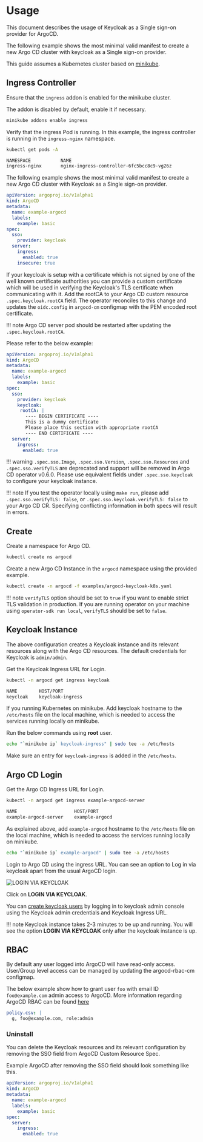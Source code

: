 # Usage

This document describes the usage of Keycloak as a Single sign-on provider for ArgoCD.

The following example shows the most minimal valid manifest to create a new Argo CD cluster with keycloak as a Single sign-on provider.

This guide assumes a Kubernetes cluster based on [minikube](https://minikube.sigs.k8s.io/).

## Ingress Controller

Ensure that the `ingress` addon is enabled for the minikube cluster.

The addon is disabled by default, enable it if necessary.

```bash
minikube addons enable ingress
```

Verify that the ingress Pod is running. In this example, the ingress controller is running in the `ingress-nginx` namespace.

```bash
kubectl get pods -A
```

```txt
NAMESPACE           NAME                                                    READY   STATUS    RESTARTS   AGE
ingress-nginx       nginx-ingress-controller-6fc5bcc8c9-vg26z               1/1     Running   0          9h
```

The following example shows the most minimal valid manifest to create a new Argo CD cluster with Keycloak as a Single sign-on provider.

```yaml
apiVersion: argoproj.io/v1alpha1
kind: ArgoCD
metadata:
  name: example-argocd
  labels:
    example: basic
spec:
  sso:
    provider: keycloak
  server:
    ingress:
      enabled: true
    insecure: true
```

If your keycloak is setup with a certificate which is not signed by one of the well known certificate authorities you can provide a custom certificate which will be used in verifying the Keycloak's TLS certificate when communicating with it.
Add the rootCA to your Argo CD custom resource `.spec.keycloak.rootCA` field. The operator reconciles to this change and updates the `oidc.config` in `argocd-cm` configmap with the PEM encoded root certificate.

!!! note
    Argo CD server pod should be restarted after updating the `.spec.keycloak.rootCA`.

Please refer to the below example:

```yaml
apiVersion: argoproj.io/v1alpha1
kind: ArgoCD
metadata:
  name: example-argocd
  labels:
    example: basic
spec:
  sso:
    provider: keycloak
    keycloak:
     rootCA: |
       ---- BEGIN CERTIFICATE ----
       This is a dummy certificate
       Please place this section with appropriate rootCA
       ---- END CERTIFICATE ----
  server:
    ingress:
      enabled: true
```

!!! warning
    `.spec.sso.Image`, `.spec.sso.Version`, `.spec.sso.Resources` and `.spec.sso.verifyTLS` are deprecated and support will be removed in Argo CD operator v0.6.0. Please use equivalent fields under `.spec.sso.keycloak` to configure your keycloak instance.

!!! note
    If you test the operator locally using `make run`, please add `.spec.sso.verifyTLS: false`, or `.spec.sso.keycloak.verifyTLS: false` to your Argo CD CR. Specifying conflicting information in both specs will result in errors. 

## Create

Create a namespace for Argo CD.

```bash
kubectl create ns argocd
```

Create a new Argo CD Instance in the `argocd` namespace using the provided example.

```bash
kubectl create -n argocd -f examples/argocd-keycloak-k8s.yaml
```

!!! note
    `verifyTLS` option should be set to `true` if you want to enable strict TLS validation in production. If you are running operator on your machine using `operator-sdk run local`, `verifyTLS` should be set to `false`.

## Keycloak Instance

The above configuration creates a Keycloak instance and its relevant resources along with the Argo CD resources. The default credentials for Keycloak is `admin/admin`.

Get the Keycloak Ingress URL for Login.

```bash
kubectl -n argocd get ingress keycloak
```

```txt
NAME        HOST/PORT     
keycloak    keycloak-ingress  
```

If you running Kubernetes on minikube. Add keycloak hostname to the `/etc/hosts` file on the local machine, which is needed to access the services running locally on minikube.

Run the below commands using **root** user.

```bash
echo "`minikube ip` keycloak-ingress" | sudo tee -a /etc/hosts
```

Make sure an entry for `keycloak-ingress` is added in the `/etc/hosts`.

## Argo CD Login

Get the Argo CD Ingress URL for Login.

```bash
kubectl -n argocd get ingress example-argocd-server
```

```txt
NAME                     HOST/PORT     
example-argocd-server    example-argocd
```

As explained above, add `example-argocd` hostname to the `/etc/hosts` file on the local machine, which is needed to access the services running locally on minikube.

```bash
echo "`minikube ip` example-argocd" | sudo tee -a /etc/hosts
```

Login to Argo CD using the ingress URL. You can see an option to Log in via keycloak apart from the usual ArgoCD login.

![LOGIN VIA KEYCLOAK](../../assets/keycloak/login_via_keycloak.png)

Click on **LOGIN VIA KEYCLOAK**.

You can [create keycloak users](https://www.keycloak.org/docs/latest/getting_started/#creating-a-user) by logging in to keycloak admin console using the Keycloak admin credentials and Keycloak Ingress URL.

!!! note
    Keycloak instance takes 2-3 minutes to be up and running. You will see the option **LOGIN VIA KEYCLOAK** only after the keycloak instance is up.

## RBAC

By default any user logged into ArgoCD will have read-only access. User/Group level access can be managed by updating the argocd-rbac-cm configmap.

The below example show how to grant user `foo` with email ID `foo@example.com` admin access to ArgoCD. More information regarding ArgoCD RBAC can be found [here](https://argoproj.github.io/argo-cd/operator-manual/rbac/)

```yaml
policy.csv: |
  g, foo@example.com, role:admin
```

### Uninstall

You can delete the Keycloak resources and its relevant configuration by removing the SSO field from ArgoCD Custom Resource Spec.

Example ArgoCD after removing the SSO field should look something like this.

```yaml
apiVersion: argoproj.io/v1alpha1
kind: ArgoCD
metadata:
  name: example-argocd
  labels:
    example: basic
spec:
  server:
    ingress:
      enabled: true
```
